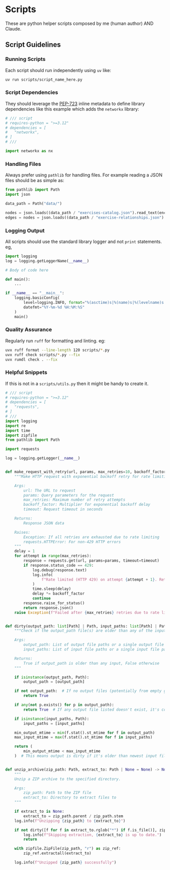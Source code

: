 # Scripts

These are python helper scripts composed by me (human author) AND Claude.

## Script Guidelines

### Running Scripts

Each script should run independently using `uv` like:

```sh
uv run scripts/script_name_here.py
```

### Script Dependencies

They should leverage the [PEP-723](https://peps.python.org/pep-0723/#example) inline metadata to define library dependencies like this example which adds the `networkx` library:

```python
# /// script
# requires-python = ">=3.12"
# dependencies = [
#   "networkx",
# ]
# ///

import networkx as nx
```

### Handling Files

Always prefer using `pathlib` for handling files. For example reading a JSON files should be as simple as:

```python
from pathlib import Path
import json

data_path = Path("data/")

nodes = json.loads((data_path / "exercises-catalog.json").read_text(encoding="utf-8"))
edges = nodes = json.loads((data_path / "exercise-relationships.json").read_text(encoding="utf-8"))
```

### Logging Output

All scripts should use the standard library logger and not `print` statements. eg,

```python
import logging
log = logging.getLoggerName(__name__)

# Body of code here

def main():
    ...

if __name__ == "__main__":
    logging.basicConfig(
        level=logging.INFO, format="%(asctime)s|%(name)s|%(levelname)s|%(filename)s:%(lineno)d - %(message)s", 
        datefmt="%Y-%m-%d %H:%M:%S"
    )
    main()

```

### Quality Assurance

Regularly run `ruff` for formatting and linting. eg:

```sh
uvx ruff format --line-length 120 scripts/*.py
uvx ruff check scripts/*.py --fix
uvx rumdl check . --fix
```

### Helpful Snippets

If this is not in a `scripts/utils.py` then it might be handy to create it.

```python
# /// script
# requires-python = ">=3.12"
# dependencies = [
#   "requests",
# ]
# ///
import logging
import re
import time
import zipfile
from pathlib import Path

import requests

log = logging.getLogger(__name__)


def make_request_with_retry(url, params, max_retries=10, backoff_factor=5, timeout=30):
    """Make HTTP request with exponential backoff retry for rate limiting.

    Args:
        url: The URL to request
        params: Query parameters for the request
        max_retries: Maximum number of retry attempts
        backoff_factor: Multiplier for exponential backoff delay
        timeout: Request timeout in seconds

    Returns:
        Response JSON data

    Raises:
        Exception: If all retries are exhausted due to rate limiting
        requests.HTTPError: For non-429 HTTP errors
    """
    delay = 1
    for attempt in range(max_retries):
        response = requests.get(url, params=params, timeout=timeout)
        if response.status_code == 429:
            log.debug(response.text)
            log.info(
                f"Rate limited (HTTP 429) on attempt {attempt + 1}. Retrying in {delay} seconds..."
            )
            time.sleep(delay)
            delay *= backoff_factor
            continue
        response.raise_for_status()
        return response.json()
    raise Exception(f"Failed after {max_retries} retries due to rate limiting.")


def dirty(output_path: list[Path] | Path, input_paths: list[Path] | Path) -> bool:
    """Check if the output_path file(s) are older than any of the input files.

    Args:
        output_path: List of output file paths or a single output file path
        input_paths: List of input file paths or a single input file path

    Returns:
        True if output_path is older than any input, False otherwise
    """

    if isinstance(output_path, Path):
        output_path = [output_path]

    if not output_path:  # If no output files (potentially from empty globbing) then it is dirty.
        return True

    if any(not p.exists() for p in output_path):
        return True  # If any output file listed doesn't exist, it's considered dirty

    if isinstance(input_paths, Path):
        input_paths = [input_paths]

    min_output_mtime = min(f.stat().st_mtime for f in output_path)
    max_input_mtime = max(f.stat().st_mtime for f in input_paths)

    return (
        min_output_mtime < max_input_mtime
    )  # This means output is dirty if it's older than newest input file


def unzip_archive(zip_path: Path, extract_to: Path | None = None) -> None:
    """
    Unzip a ZIP archive to the specified directory.

    Args:
        zip_path: Path to the ZIP file
        extract_to: Directory to extract files to
    """

    if extract_to is None:
        extract_to = zip_path.parent / zip_path.stem
    log.info(f"Unzipping {zip_path} to {extract_to}")

    if not dirty([f for f in extract_to.rglob("*") if f.is_file()], zip_path):
        log.info(f"Skipping extraction, {extract_to} is up to date.")
        return

    with zipfile.ZipFile(zip_path, "r") as zip_ref:
        zip_ref.extractall(extract_to)

    log.info(f"Unzipped {zip_path} successfully")
```
